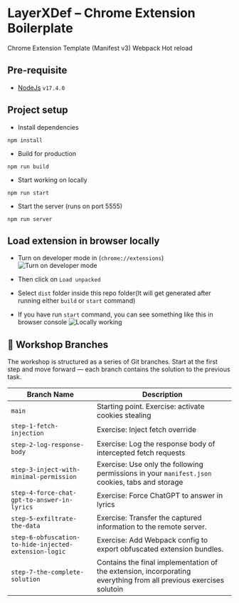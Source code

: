 # LayerXDef – Chrome Extension Boilerplate

Chrome Extension Template (Manifest v3) Webpack Hot reload

## Pre-requisite

- [NodeJs](https://nodejs.org/) `v17.4.0`

## Project setup

- Install dependencies

```
npm install
```

- Build for production

```
npm run build
```

- Start working on locally

```
npm run start
```

- Start the server (runs on port 5555)

```
npm run server
```

## Load extension in browser locally

- Turn on developer mode in (`chrome://extensions`)
  ![Turn on developer mode](images/devmode.png)

- Then click on `Load unpacked`
- Select `dist` folder inside this repo folder(It will get generated after running either `build` or `start` command)

- If you have run `start` command, you can see something like this in browser console
  ![Locally working](images/loaded.png)

## 🧭 Workshop Branches

The workshop is structured as a series of Git branches. Start at the first step and move forward — each branch contains the solution to the previous task.

| Branch Name                                           | Description                                                                                                       |
| ----------------------------------------------------- | ----------------------------------------------------------------------------------------------------------------- |
| `main`                                                | Starting point. Exercise: activate cookies stealing                                                               |
| `step-1-fetch-injection`                              | Exercise: Inject fetch override                                                                                   |
| `step-2-log-response-body`                            | Exercise: Log the response body of intercepted fetch requests                                                     |
| `step-3-inject-with-minimal-permission`               | Exercise: Use only the following permissions in your `manifest.json` cookies, tabs and storage                    |
| `step-4-force-chat-gpt-to-answer-in-lyrics`           | Exercise: Force ChatGPT to answer in lyrics                                                                       |
| `step-5-exfiltrate-the-data`                          | Exercise: Transfer the captured information to the remote server.                                                 |
| `step-6-obfuscation-to-hide-injected-extension-logic` | Exercise: Add Webpack config to export obfuscated extension bundles.                                              |
| `step-7-the-complete-solution`                        | Contains the final implementation of the extension, incorporating everything from all previous exercises solutoin |
